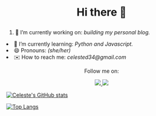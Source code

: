 <h1 align='center'>

 Hi there 👋

</h1>

<p align='center'>
 <ol>
  <li> 🔭 I’m currently working on: <em> building my personal blog. </em> </li>
 </ol> 
</p>  
  <li> 🌱 I’m currently learning: <em> Python and Javascript. </em> </li>
  <li> 😄 Pronouns: <em> (she/her) </em> </li>
  <li> ✉️ How to reach me: <em> celested34@gmail.com </em> </li>
 </ol>
</p>

<p align='center'>
  Follow me on: 
</p>

<p align='center'>

<a href="https://www.twitter.com/in/celeste_des/">
<img src="https://img.shields.io/badge/Twitter-1DA1F2?style=for-the-badge&logo=twitter&logoColor=white" /> 
  
<a href="https://www.linkedin.com/in/celeste-de-santiago/">
<img src="https://img.shields.io/badge/LinkedIn-0077B5?style=for-the-badge&logo=linkedin&logoColor=white" />

</p>


<p>

![Celeste's GitHub stats](https://github-readme-stats.vercel.app/api?username=Celested34&?count_private=true&show_icons=true&theme=algolia)

</p>

[![Top Langs](https://github-readme-stats.vercel.app/api/top-langs/?username=Celested34&layout=compact)](https://github.com/anuraghazra/github-readme-stats)


